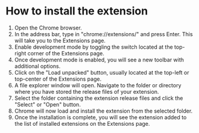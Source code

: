 # How to install the extension
1. Open the Chrome browser.
2. In the address bar, type in "chrome://extensions/" and press Enter. This will take you to the Extensions page.
3. Enable development mode by toggling the switch located at the top-right corner of the Extensions page.
4. Once development mode is enabled, you will see a new toolbar with additional options.
5. Click on the "Load unpacked" button, usually located at the top-left or top-center of the Extensions page.
6. A file explorer window will open. Navigate to the folder or directory where you have stored the release files of your extension.
7. Select the folder containing the extension release files and click the "Select" or "Open" button.
8. Chrome will now load and install the extension from the selected folder.
9. Once the installation is complete, you will see the extension added to the list of installed extensions on the Extensions page.